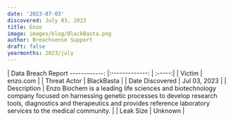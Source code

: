 ```yaml
---
date: '2023-07-03'
discovered: July 03, 2023
title: Enzo
image: images/blog/BlackBasta.png
author: Breachsense Support
draft: false
yearmonths: 2023/july
---
```



| Data Breach Report
------------:     |:-------------:    | :-----:|
| Victim      | enzo.com      | 
| Threat Actor      | BlackBasta      | 
| Date Discovered      | Jul 03, 2023      | 
| Description      | Enzo Biochem is a leading life sciences and biotechnology company focused on harnessing genetic processes to develop research tools, diagnostics and therapeutics and provides reference laboratory services to the medical community.      | 
| Leak Size      | Unknown      | 

